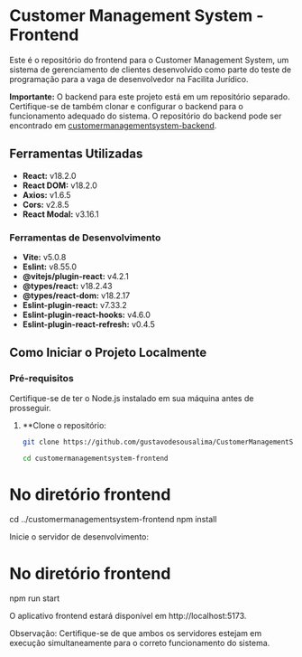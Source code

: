 # Customer Management System - Frontend

Este é o repositório do frontend para o Customer Management System, um sistema de gerenciamento de clientes desenvolvido como parte do teste de programação para a vaga de desenvolvedor na Facilita Jurídico.

**Importante:** O backend para este projeto está em um repositório separado. Certifique-se de também clonar e configurar o backend para o funcionamento adequado do sistema. O repositório do backend pode ser encontrado em [customermanagementsystem-backend](https://github.com/gustavodesousalima/CustomerManagementSystem-BackEnd.git).

## Ferramentas Utilizadas

- **React:** v18.2.0
- **React DOM:** v18.2.0
- **Axios:** v1.6.5
- **Cors:** v2.8.5
- **React Modal:** v3.16.1

### Ferramentas de Desenvolvimento

- **Vite:** v5.0.8
- **Eslint:** v8.55.0
- **@vitejs/plugin-react:** v4.2.1
- **@types/react:** v18.2.43
- **@types/react-dom:** v18.2.17
- **Eslint-plugin-react:** v7.33.2
- **Eslint-plugin-react-hooks:** v4.6.0
- **Eslint-plugin-react-refresh:** v0.4.5

## Como Iniciar o Projeto Localmente

### Pré-requisitos

Certifique-se de ter o Node.js instalado em sua máquina antes de prosseguir.

1. **Clone o repositório:

   ```bash
   git clone https://github.com/gustavodesousalima/CustomerManagementSystem-FrontEnd.git
   
   cd customermanagementsystem-frontend

# No diretório frontend
cd ../customermanagementsystem-frontend
npm install

Inicie o servidor de desenvolvimento:

# No diretório frontend
npm run start

O aplicativo frontend estará disponível em http://localhost:5173.

Observação: Certifique-se de que ambos os servidores estejam em execução simultaneamente para o correto funcionamento do sistema.
